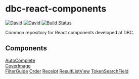 # dbc-react-components
[![David](https://img.shields.io/david/DBCDK/dbc-react-components.svg?style=flat-square)](https://david-dm.org/DBCDK/dbc-react-components#info=dependencies)
[![David](https://img.shields.io/david/dev/DBCDK/dbc-react-components.svg?style=flat-square)](https://david-dm.org/DBCDK/dbc-react-components#info=devDependencies)
[![Build Status](https://travis-ci.org/DBCDK/dbc-react-components.svg?branch=master)](https://travis-ci.org/DBCDK/dbc-react-components)


Common repository for React components developed at DBC.

## Components

[AutoComplete](src/components/AutoComplete)  
[CoverImage](src/components/CoverImage)  
[FilterGuide](src/components/FilterGuide) 
[Order](src/components/Order)
[Receipt](src/components/Receipt) 
[ResultListView](src/components/ResultListView) 
[TokenSearchField](src/components/TokenSearchField)  

